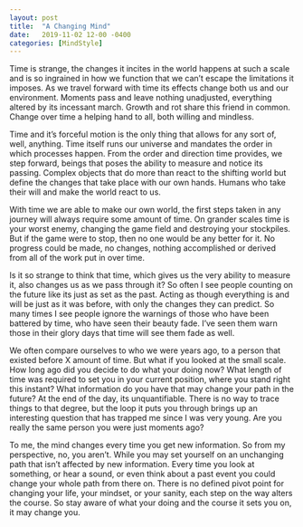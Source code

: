 ```yaml
---
layout: post
title:  "A Changing Mind"
date:   2019-11-02 12-00 -0400
categories: [MindStyle]
---
```

Time is strange, the changes it incites in the world happens at such a scale and is so ingrained in how we function that we can’t escape the limitations it imposes. As we travel forward with time its effects change both us and our environment. Moments pass and leave nothing unadjusted, everything altered by its incessant march. Growth and rot share this friend in common. Change over time a helping hand to all, both willing and mindless.

Time and it’s forceful motion is the only thing that allows for any sort of, well, anything. Time itself runs our universe and mandates the order in which processes happen. From the order and direction time provides, we step forward, beings that poses the ability to measure and notice its passing. Complex objects that do more than react to the shifting world but define the changes that take place with our own hands. Humans who take their will and make the world react to us.

With time we are able to make our own world, the first steps taken in any journey will always require some amount of time. On grander scales time is your worst enemy, changing the game field and destroying your stockpiles. But if the game were to stop, then no one would be any better for it. No progress could be made, no changes, nothing accomplished or derived from all of the work put in over time.

Is it so strange to think that time, which gives us the very ability to measure it, also changes us as we pass through it? So often I see people counting on the future like its just as set as the past. Acting as though everything is and will be just as it was before, with only the changes they can predict. So many times I see people ignore the warnings of those who have been battered by time, who have seen their beauty fade. I’ve seen them warn those in their glory days that time will see them fade as well.

We often compare ourselves to who we were years ago, to a person that existed before X amount of time. But what if you looked at the small scale. How long ago did you decide to do what your doing now? What length of time was required to set you in your current position, where you stand right this instant? What information do you have that may change your path in the future? At the end of the day, its unquantifiable. There is no way to trace things to that degree, but the loop it puts you through brings up an interesting question that has trapped me since I was very young. Are you really the same person you were just moments ago?

To me, the mind changes every time you get new information. So from my perspective, no, you aren’t. While you may set yourself on an unchanging path that isn’t affected by new information. Every time you look at something, or hear a sound, or even think about a past event you could change your whole path from there on. There is no defined pivot point for changing your life, your mindset, or your sanity, each step on the way alters the course. So stay aware of what your doing and the course it sets you on, it may change you.
